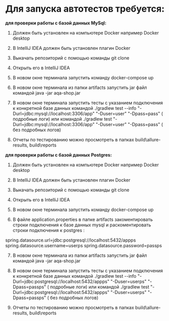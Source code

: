 # **Для запуска автотестов требуется:**

**для проверки работы с базой данных MySql:**

1. Должен быть установлен на компьютере Docker например Docker desktop

2. В IntelliJ IDEA должен быть установлен плагин Docker

3. Выкачать репозиторий с помощью команды git clone

4. Открыть его в IntelliJ IDEA

5. В новом окне терминала запустить команду docker-compose up

6. В новом окне терминала из папки artifacts запустить jar файл командой java -jar aqa-shop.jar

7. В новом окне терминала запустить тесты с указанием подключения к конкретной базе данных командой
 ./gradlew test --info "-Durl=jdbc:mysql://localhost:3306/app" "-Duser=user" "-Dpass=pass" ( подробные логи) или командой 
 ./gradlew test "-Durl=jdbc:mysql://localhost:3306/app" "-Duser=user" "-Dpass=pass" ( без подробных логов)

8. Отчеты по тестированию можно просмотреть в папках build\allure-results, build\reports

**для проверки работы с базой данных Postgres:**

1. Должен быть установлен на компьютере Docker например Docker desktop

2. В IntelliJ IDEA должен быть установлен плагин Docker

3. Выкачать репозиторий с помощью команды git clone

4. Открыть его в IntelliJ IDEA

5. В новом окне терминала запустить команду docker-compose up

6. В файле application.properties в папке artifacts закоментировать строки подключения к базе данных mysql и раскоментировать строки подключения к postgres :

spring.datasource.url=jdbc:postgresql://localhost:5432/appps
spring.datasource.username=userps
spring.datasource.password=passps

7. В новом окне терминала из папки artifacts запустить jar файл командой java -jar aqa-shop.jar

8. В новом окне терминала запустить тесты с указанием подключения к конкретной базе данных командой
 ./gradlew test --info "-Durl=jdbc:postgresql://localhost:5432/appps" "-Duser=userps" "-Dpass=passps" ( подробные логи) или командой 
 ./gradlew test "-Durl=jdbc:postgresql://localhost:5432/appps" "-Duser=userps" "-Dpass=passps" ( без подробных логов)

9. Отчеты по тестированию можно просмотреть в папках build\allure-results, build\reports
